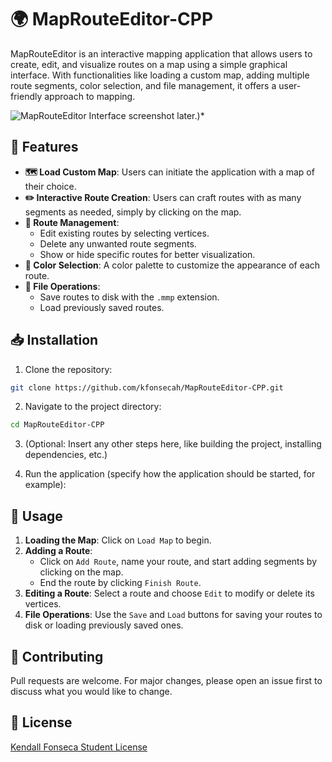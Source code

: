# 🌍 MapRouteEditor-CPP

MapRouteEditor is an interactive mapping application that allows users to create, edit, and visualize routes on a map using a simple graphical interface. With functionalities like loading a custom map, adding multiple route segments, color selection, and file management, it offers a user-friendly approach to mapping.

![MapRouteEditor Interface](./images/interface.png) 
 screenshot later.)*

## 🚀 Features

- **🗺️ Load Custom Map**: Users can initiate the application with a map of their choice.
- **✏️ Interactive Route Creation**: Users can craft routes with as many segments as needed, simply by clicking on the map.
- **🔧 Route Management**:
  - Edit existing routes by selecting vertices.
  - Delete any unwanted route segments.
  - Show or hide specific routes for better visualization.
- **🎨 Color Selection**: A color palette to customize the appearance of each route.
- **💾 File Operations**:
  - Save routes to disk with the `.mmp` extension.
  - Load previously saved routes.

## 📥 Installation

1. Clone the repository:
```bash
git clone https://github.com/kfonsecah/MapRouteEditor-CPP.git
```

2. Navigate to the project directory:
```bash
cd MapRouteEditor-CPP
```

3. (Optional: Insert any other steps here, like building the project, installing dependencies, etc.)

4. Run the application (specify how the application should be started, for example):


## 📖 Usage

1. **Loading the Map**: Click on `Load Map` to begin.
2. **Adding a Route**: 
    - Click on `Add Route`, name your route, and start adding segments by clicking on the map.
    - End the route by clicking `Finish Route`.
3. **Editing a Route**: Select a route and choose `Edit` to modify or delete its vertices.
4. **File Operations**: Use the `Save` and `Load` buttons for saving your routes to disk or loading previously saved ones.

## 🤝 Contributing

Pull requests are welcome. For major changes, please open an issue first to discuss what you would like to change.

## 📜 License

[Kendall Fonseca Student License](./LICENSE)
